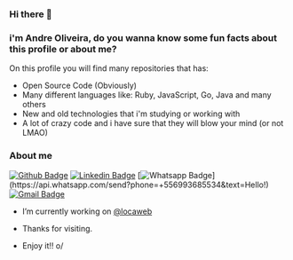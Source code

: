 ### Hi there 👋
### i'm Andre Oliveira, do you wanna know some fun facts about this profile or about me?

On this profile you will find many repositories that has:

- Open Source Code (Obviously)
- Many different languages like: Ruby, JavaScript, Go, Java and many others
- New and old technologies that i'm studying or working with
- A lot of crazy code and i have sure that they will blow your mind (or not LMAO)


### About me

[![Github Badge](https://img.shields.io/badge/-Github-000?style=flat-square&logo=Github&logoColor=white&link=https://github.com/oliveira-andre)](https://github.com/oliveira-andre)
[![Linkedin Badge](https://img.shields.io/badge/-LinkedIn-blue?style=flat-square&logo=Linkedin&logoColor=white&link=https://www.linkedin.com/in/andre-oliveira-5b9631135/)](https://www.linkedin.com/in/andre-oliveira-5b9631135/)
[![Whatsapp Badge](https://img.shields.io/badge/-Whatsapp-4CA143?style=flat-square&labelColor=4CA143&logo=whatsapp&logoColor=white&link=https://api.whatsapp.com/send?phone=+556993685534text=Hello!)](https://api.whatsapp.com/send?phone=+556993685534&text=Hello!)
[![Gmail Badge](https://img.shields.io/badge/-Gmail-c14438?style=flat-square&logo=Gmail&logoColor=white&link=mailto:seu_email)](mailto:andreoliveirar2d2@gmail.com)


- I’m currently working on [@locaweb](http://github.com/locaweb)

- Thanks for visiting. 
- Enjoy it!! o/
